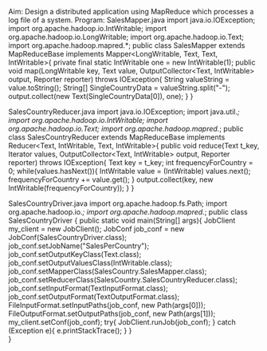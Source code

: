 Aim: Design a distributed application using MapReduce which processes a log file of a system.
Program:
SalesMapper.java
import java.io.IOException;
import org.apache.hadoop.io.IntWritable;
import org.apache.hadoop.io.LongWritable;
import org.apache.hadoop.io.Text;
import org.apache.hadoop.mapred.*;
public class SalesMapper extends MapReduceBase implements Mapper<LongWritable, Text, Text, IntWritable>{
    private final static IntWritable one = new IntWritable(1);
    public void map(LongWritable key, Text value, OutputCollector<Text, IntWritable> output, Reporter reporter) throws IOException{
        String valueString = value.toString();
        String[] SingleCountryData = valueString.split("-");
        output.collect(new Text(SingleCountryData[0]), one);
    }
}

SalesCountryReducer.java
import java.io.IOException;
import java.util.*;
import org.apache.hadoop.io.IntWritable;
import org.apache.hadoop.io.Text;
import org.apache.hadoop.mapred.*;
public class SalesCountryReducer extends MapReduceBase implements Reducer<Text, IntWritable, Text, IntWritable>{
    public void reduce(Text t_key, Iterator<IntWritable> values, OutputCollector<Text, IntWritable> output, Reporter reporter) throws IOException{
        Text key = t_key;
        int frequencyForCountry = 0;
        while(values.hasNext()){
            IntWritable value = (IntWritable) values.next();
            frequencyForCountry += value.get();
        }
        output.collect(key, new IntWritable(frequencyForCountry));
    }
}

SalesCountryDriver.java
import org.apache.hadoop.fs.Path;
import org.apache.hadoop.io.*;
import org.apache.hadoop.mapred.*;
public class SalesCountryDriver {
    public static void main(String[] args){
        JobClient my_client = new JobClient();
        JobConf job_conf = new JobConf(SalesCountryDriver.class);
        job_conf.setJobName("SalesPerCountry");
        job_conf.setOutputKeyClass(Text.class);
        job_conf.setOutputValuesClass(IntWritable.class);
        job_conf.setMapperClass(SalesCountry.SalesMapper.class);
        job_conf.setReducerClass(SalesCountry.SalesCountryReducer.class);
        job_conf.setInputFormat(TextInputFormat.class);
        job_conf.setOutputFormat(TextOutputFormat.class);
        FileInputFormat.setInputPaths(job_conf, new Path(args[0]));
        FileOutputFormat.setOutputPaths(job_conf, new Path(args[1]));
        my_client.setConf(job_conf);
        try{
            JobClient.runJob(job_conf);
        } catch (Exception e){
            e.printStackTrace();
        }
    }    
}
